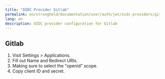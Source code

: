```yaml
---
title: "OIDC Provider Gitlab"
permalink: en/stronghold/documentation/user/auth/jwt/oidc-providers/gitlab.html
lang: en
description: OIDC provider configuration for Gitlab
---
```


## Gitlab

1. Visit Settings > Applications.
1. Fill out Name and Redirect URIs.
1. Making sure to select the "openid" scope.
1. Copy client ID and secret.
